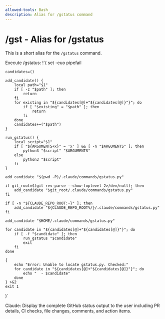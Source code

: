 ```yaml
---
allowed-tools: Bash
description: Alias for /gstatus command
---
```


# /gst - Alias for /gstatus

This is a short alias for the `/gstatus` command.

Execute /gstatus:
!`(
    set -euo pipefail

    candidates=()

    add_candidate() {
        local path="$1"
        if [ -z "$path" ]; then
            return
        fi
        for existing in "${candidates[@]+"${candidates[@]}"}"; do
            if [ "$existing" = "$path" ]; then
                return
            fi
        done
        candidates+=("$path")
    }

    run_gstatus() {
        local script="$1"
        if [ "${ARGUMENTS+x}" = 'x' ] && [ -n "$ARGUMENTS" ]; then
            python3 "$script" "$ARGUMENTS"
        else
            python3 "$script"
        fi
    }

    add_candidate "$(pwd -P)/.claude/commands/gstatus.py"

    if git_root=$(git rev-parse --show-toplevel 2>/dev/null); then
        add_candidate "$git_root/.claude/commands/gstatus.py"
    fi

    if [ -n "${CLAUDE_REPO_ROOT:-}" ]; then
        add_candidate "${CLAUDE_REPO_ROOT%/}/.claude/commands/gstatus.py"
    fi

    add_candidate "$HOME/.claude/commands/gstatus.py"

    for candidate in "${candidates[@]+"${candidates[@]}"}"; do
        if [ -f "$candidate" ]; then
            run_gstatus "$candidate"
            exit
        fi
    done

    {
        echo "Error: Unable to locate gstatus.py. Checked:"
        for candidate in "${candidates[@]+"${candidates[@]}"}"; do
            echo "  - $candidate"
        done
    } >&2
    exit 1
)`

Claude: Display the complete GitHub status output to the user including PR details, CI checks, file changes, comments, and action items.
